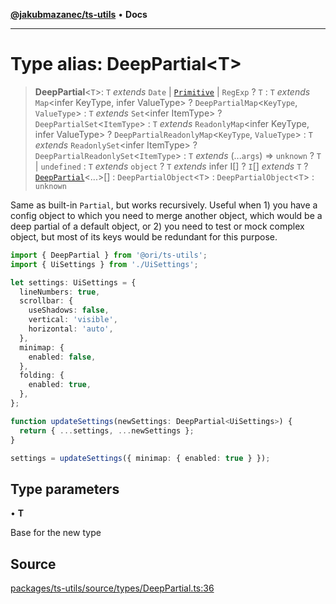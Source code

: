 [**@jakubmazanec/ts-utils**](../README.md) • **Docs**

---

# Type alias: DeepPartial\<T\>

> **DeepPartial**\<`T`\>: `T` _extends_ `Date` \| [`Primitive`](Primitive.md) \| `RegExp` ? `T` :
> `T` _extends_ `Map`\<infer KeyType, infer ValueType\> ? `DeepPartialMap`\<`KeyType`, `ValueType`\>
> : `T` _extends_ `Set`\<infer ItemType\> ? `DeepPartialSet`\<`ItemType`\> : `T` _extends_
> `ReadonlyMap`\<infer KeyType, infer ValueType\> ? `DeepPartialReadonlyMap`\<`KeyType`,
> `ValueType`\> : `T` _extends_ `ReadonlySet`\<infer ItemType\> ?
> `DeepPartialReadonlySet`\<`ItemType`\> : `T` _extends_ (...`args`) => `unknown` ? `T` \|
> `undefined` : `T` _extends_ `object` ? `T` _extends_ infer I[] ? `I`[] _extends_ `T` ?
> [`DeepPartial`](DeepPartial.md)\<...\>[] : `DeepPartialObject`\<`T`\> : `DeepPartialObject`\<`T`\>
> : `unknown`

Same as built-in `Partial`, but works recursively. Useful when 1) you have a config object to which
you need to merge another object, which would be a deep partial of a default object, or 2) you need
to test or mock complex object, but most of its keys would be redundant for this purpose.

```TypeScript
import { DeepPartial } from '@ori/ts-utils';
import { UiSettings } from './UiSettings';

let settings: UiSettings = {
  lineNumbers: true,
  scrollbar: {
    useShadows: false,
    vertical: 'visible',
    horizontal: 'auto',
  },
  minimap: {
    enabled: false,
  },
  folding: {
    enabled: true,
  },
};

function updateSettings(newSettings: DeepPartial<UiSettings>) {
  return { ...settings, ...newSettings };
}

settings = updateSettings({ minimap: { enabled: true } });
```

## Type parameters

• **T**

Base for the new type

## Source

[packages/ts-utils/source/types/DeepPartial.ts:36](https://github.com/jakubmazanec/js-tools/blob/9580d5f68de35b95719fd49b679b2d5576d49582/packages/ts-utils/source/types/DeepPartial.ts#L36)

